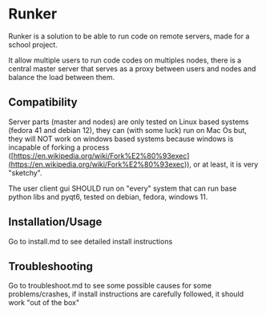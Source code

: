 # Runker

Runker is a solution to be able to run code on remote servers, made for a school project.  
  
It allow multiple users to run code codes on multiples nodes, there is a central master server that serves as a proxy between users and nodes and balance the load between them.



## Compatibility

Server parts (master and nodes) are only tested on Linux based systems (fedora 41 and debian 12), they can (with some luck) run on Mac Os but, they will NOT work on windows based systems because windows is incapable of forking a process ([https://en.wikipedia.org/wiki/Fork%E2%80%93exec](<https://en.wikipedia.org/wiki/Fork%E2%80%93exec>)), or at least, it is very "sketchy".  
  
The user client gui SHOULD run on "every" system that can run base python libs and pyqt6, tested on debian, fedora, windows 11.

## Installation/Usage

Go to install.md to see detailed install instructions

## Troubleshooting

Go to troubleshoot.md to see some possible causes for some problems/crashes, if install instructions are carefully followed, it should work "out of the box"

